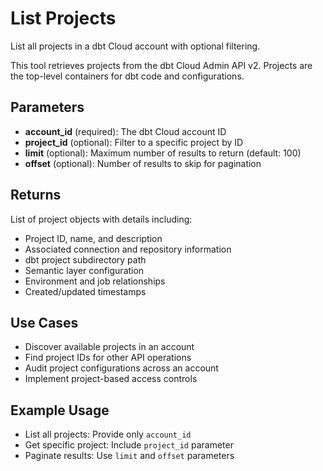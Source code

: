 # List Projects

List all projects in a dbt Cloud account with optional filtering.

This tool retrieves projects from the dbt Cloud Admin API v2. Projects are the top-level containers for dbt code and configurations.

## Parameters

- **account_id** (required): The dbt Cloud account ID
- **project_id** (optional): Filter to a specific project by ID
- **limit** (optional): Maximum number of results to return (default: 100)
- **offset** (optional): Number of results to skip for pagination

## Returns

List of project objects with details including:

- Project ID, name, and description
- Associated connection and repository information
- dbt project subdirectory path
- Semantic layer configuration
- Environment and job relationships
- Created/updated timestamps

## Use Cases

- Discover available projects in an account
- Find project IDs for other API operations
- Audit project configurations across an account
- Implement project-based access controls

## Example Usage

- List all projects: Provide only `account_id`
- Get specific project: Include `project_id` parameter
- Paginate results: Use `limit` and `offset` parameters
